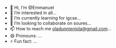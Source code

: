 - 👋 Hi, I’m @Emmanuel
- 👀 I’m interested in all...
- 🌱 I’m currently learning for igcse...
- 💞️ I’m looking to collaborate on soures...
- 📫 How to reach me oladunnieniola@gmail.com...
- 😄 Pronouns: ...
- ⚡ Fun fact: ...

<!---
Eniolaemmanuel102/Eniolaemmanuel102 is a ✨ special ✨ repository because its `README.md` (this file) appears on your GitHub profile.
You can click the Preview link to take a look at your changes.
--->
